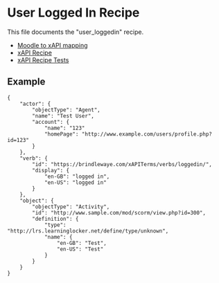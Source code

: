 # User Logged In Recipe
This file documents the "user_loggedin" recipe.

- [Moodle to xAPI mapping](../../classes/xapi/service.php#L14)
- [xAPI Recipe](../../classes/xapi/recipes/user_loggedin.php)
- [xAPI Recipe Tests](../../Tests/Xapi/Recipes/UserLoggedinTest.php)

## Example
```
{
    "actor": {
        "objectType": "Agent",
        "name": "Test User",
        "account": {
            "name": "123"
            "homePage": "http://www.example.com/users/profile.php?id=123"
        }
    },
    "verb": {
        "id": "https://brindlewaye.com/xAPITerms/verbs/loggedin/",
        "display": {
            "en-GB": "logged in",
            "en-US": "logged in"
        }
    },
    "object": {
        "objectType": "Activity",
        "id": "http://www.sample.com/mod/scorm/view.php?id=300",
        "definition": {
            "type": "http://lrs.learninglocker.net/define/type/unknown",
            "name": {
                "en-GB": "Test",
                "en-US": "Test"
            }
        }
    }
}
```
